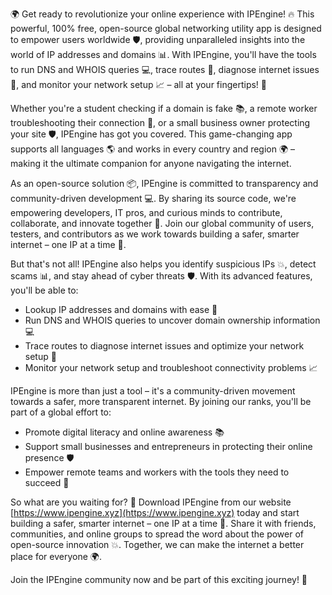 🌍 Get ready to revolutionize your online experience with IPEngine! 🔥 This powerful, 100% free, open-source global networking utility app is designed to empower users worldwide 🛡️, providing unparalleled insights into the world of IP addresses and domains 📊. With IPEngine, you'll have the tools to run DNS and WHOIS queries 💻, trace routes 📍, diagnose internet issues 🔧, and monitor your network setup 📈 – all at your fingertips! 👋

Whether you're a student checking if a domain is fake 📚, a remote worker troubleshooting their connection 🏢, or a small business owner protecting your site 🛡️, IPEngine has got you covered. This game-changing app supports all languages 🌎 and works in every country and region 🌍 – making it the ultimate companion for anyone navigating the internet.

As an open-source solution 📦, IPEngine is committed to transparency and community-driven development 💻. By sharing its source code, we're empowering developers, IT pros, and curious minds to contribute, collaborate, and innovate together 🚀. Join our global community of users, testers, and contributors as we work towards building a safer, smarter internet – one IP at a time 🔧.

But that's not all! IPEngine also helps you identify suspicious IPs 💥, detect scams 📊, and stay ahead of cyber threats 🛡️. With its advanced features, you'll be able to:

* Lookup IP addresses and domains with ease 📍
* Run DNS and WHOIS queries to uncover domain ownership information 💻
* Trace routes to diagnose internet issues and optimize your network setup 🔧
* Monitor your network setup and troubleshoot connectivity problems 📈

IPEngine is more than just a tool – it's a community-driven movement towards a safer, more transparent internet. By joining our ranks, you'll be part of a global effort to:

* Promote digital literacy and online awareness 📚
* Support small businesses and entrepreneurs in protecting their online presence 🛡️
* Empower remote teams and workers with the tools they need to succeed 🏢

So what are you waiting for? 🤔 Download IPEngine from our website [https://www.ipengine.xyz](https://www.ipengine.xyz) today and start building a safer, smarter internet – one IP at a time 🔧. Share it with friends, communities, and online groups to spread the word about the power of open-source innovation 💥. Together, we can make the internet a better place for everyone 🌍.

Join the IPEngine community now and be part of this exciting journey! 👋